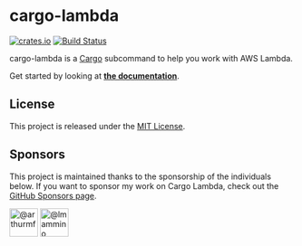 # cargo-lambda

[![crates.io][crate-image]][crate-link]
[![Build Status][build-image]][build-link]

cargo-lambda is a [Cargo](https://doc.rust-lang.org/cargo/) subcommand to help you work with AWS Lambda.

Get started by looking at **[the documentation](https://www.cargo-lambda.info/guide/getting-started)**.

## License

This project is released under the [MIT License](/LICENSE).

## Sponsors

This project is maintained thanks to the sponsorship of the individuals below. If you want to sponsor my work on Cargo Lambda, check out the [GitHub Sponsors page](https://github.com/sponsors/calavera/).

<a href="/arthurmf"><img src="https://avatars.githubusercontent.com/u/15284868?s=100&amp;v=4" width="50" height="50" alt="@arthurmf"></a> <a href="/lmammino"><img src="https://avatars.githubusercontent.com/u/205629?s=100&amp;v=4" width="50" height="50" alt="@lmammino"></a>

[//]: # 'badges'
[crate-image]: https://img.shields.io/crates/v/cargo-lambda.svg
[crate-link]: https://crates.io/crates/cargo-lambda
[build-image]: https://github.com/cargo-lambda/cargo-lambda/workflows/Build/badge.svg
[build-link]: https://github.com/cargo-lambda/cargo-lambda/actions?query=workflow%3ACI+branch%3Amain
